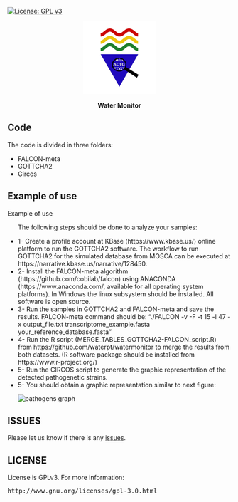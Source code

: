 [![License: GPL v3](https://img.shields.io/badge/License-GPL%20v3-blue.svg)](LICENSE)

<p align="center"><img src="imgs/logo.png"
alt="watermonitor" height="164" border="0" /></p>

<p align="center"><b>Water Monitor</b></p>

## Code
The code is divided in three folders:
<ul>
  <li>FALCON-meta</li>
  <li>GOTTCHA2</li>
  <li>Circos</li>
</ul>

## Example of use
Example of use

<ul>

The following steps should be done to analyze your samples:
<li>1-	Create a profile account at KBase (https://www.kbase.us/) online platform to run the GOTTCHA2 software. The workflow to run GOTTCHA2 for the simulated database from MOSCA can be executed at https://narrative.kbase.us/narrative/128450.</li>
<li>2-	Install the FALCON-meta algorithm (https://github.com/cobilab/falcon) using ANACONDA (https://www.anaconda.com/, available for all operating system platforms). In Windows the linux subsystem should be installed. All software is open source.</li>
<li>3-	Run the samples in GOTTCHA2 and FALCON-meta and save the results. FALCON-meta command should be: 
“./FALCON -v -F -t 15 -l 47 -x output_file.txt transcriptome_example.fasta your_reference_database.fasta”</li>
<li>4-	Run the R script (MERGE_TABLES_GOTTCHA2-FALCON_script.R) from https://github.com/waterpt/watermonitor to merge the results from both datasets. (R software package should be installed from https://www.r-project.org/)</li>
<li>5-	Run the CIRCOS script to generate the graphic representation of the detected pathogenetic strains.</li>
<li>5-	You should obtain a graphic representation similar to next figure:</li>
  <p></p>
  <p align="left"><img src="https://user-images.githubusercontent.com/11854631/219105443-fb5e179c-5ca1-481c-8b01-8868399819f7.jpg"
  alt="pathogens graph" height="400" border="0" /></p>


  


</ul>

## ISSUES
Please let us know if there is any
[issues](https://github.com/waterpt/watermonitor/issues).

## LICENSE

License is GPLv3. 
For more information:
<pre>http://www.gnu.org/licenses/gpl-3.0.html</pre>

